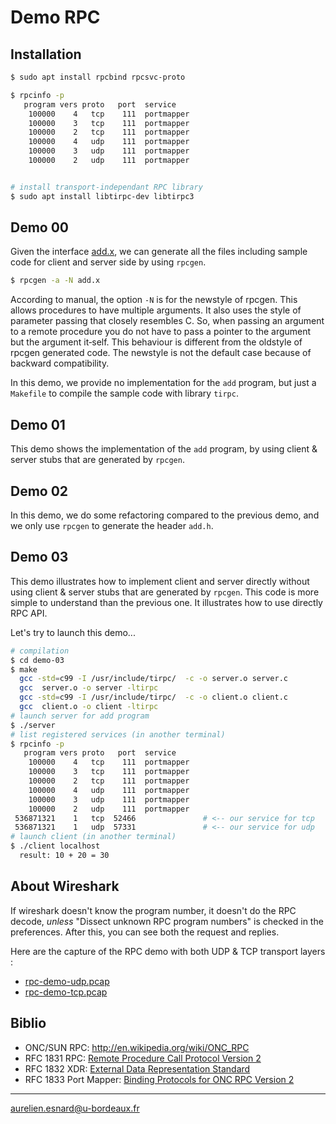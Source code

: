 # Demo RPC

## Installation

```bash
$ sudo apt install rpcbind rpcsvc-proto

$ rpcinfo -p
   program vers proto   port  service
    100000    4   tcp    111  portmapper
    100000    3   tcp    111  portmapper
    100000    2   tcp    111  portmapper
    100000    4   udp    111  portmapper
    100000    3   udp    111  portmapper
    100000    2   udp    111  portmapper


# install transport-independant RPC library
$ sudo apt install libtirpc-dev libtirpc3
```

## Demo 00

Given the interface [add.x](add.x), we can generate all the files including
sample code for client and server side by using `rpcgen`.

```bash
$ rpcgen -a -N add.x
```

According to manual, the option `-N` is for the newstyle of rpcgen. This allows
procedures to have  multiple arguments. It also uses the style of parameter
passing that closely resembles C. So, when passing an argument to a remote
procedure you do not have to pass a pointer to the argument but  the  argument
it‐self.  This behaviour is different from the oldstyle of rpcgen generated
code. The newstyle is not the default case because of backward compatibility.

In this demo, we provide no implementation for the `add` program, but just a
`Makefile` to compile the sample code with library `tirpc`.

## Demo 01

This demo shows the implementation of the `add` program, by using client &
server stubs that are generated by `rpcgen`.

## Demo 02

In this demo, we do some refactoring compared to the previous demo, and we only
use `rpcgen` to generate the header `add.h`.

## Demo 03

This demo illustrates how to implement client and server directly without using
client & server stubs that are generated by `rpcgen`. This code is more simple
to understand than the previous one. It illustrates how to use directly RPC API.

Let's try to launch this demo...

```bash
# compilation
$ cd demo-03
$ make
  gcc -std=c99 -I /usr/include/tirpc/  -c -o server.o server.c
  gcc  server.o -o server -ltirpc
  gcc -std=c99 -I /usr/include/tirpc/  -c -o client.o client.c
  gcc  client.o -o client -ltirpc
# launch server for add program
$ ./server
# list registered services (in another terminal)
$ rpcinfo -p
   program vers proto   port  service
    100000    4   tcp    111  portmapper
    100000    3   tcp    111  portmapper
    100000    2   tcp    111  portmapper
    100000    4   udp    111  portmapper
    100000    3   udp    111  portmapper
    100000    2   udp    111  portmapper
 536871321    1   tcp  52466               # <-- our service for tcp
 536871321    1   udp  57331               # <-- our service for udp
# launch client (in another terminal)
$ ./client localhost
  result: 10 + 20 = 30
```

## About Wireshark

If wireshark doesn't know the program number, it doesn't do the RPC decode,
*unless* "Dissect unknown RPC program numbers" is checked in the preferences.
After this, you can see both the request and replies.

Here are the capture of the RPC demo with both UDP & TCP transport layers :

* [rpc-demo-udp.pcap](rpc-demo-udp.pcap)
* [rpc-demo-tcp.pcap](rpc-demo-tcp.pcap)

## Biblio

* ONC/SUN RPC: <http://en.wikipedia.org/wiki/ONC_RPC>
* RFC 1831 RPC: [Remote Procedure Call Protocol Version 2](https://www.ietf.org/rfc/rfc1831.txt)
* RFC 1832 XDR: [External Data Representation Standard](https://www.ietf.org/rfc/rfc1832.txt)
* RFC 1833 Port Mapper: [Binding Protocols for ONC RPC Version 2](https://www.ietf.org/rfc/rfc1833.txt)

---
<aurelien.esnard@u-bordeaux.fr>
